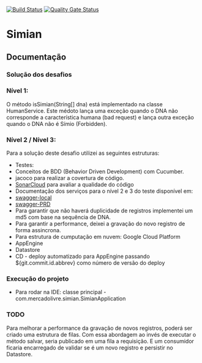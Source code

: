 [![Build Status](https://travis-ci.com/aryells/simian.svg?token=JagPGDWpyfSPinW9okvF&branch=master)](https://travis-ci.com/aryells/simian)
[![Quality Gate Status](https://sonarcloud.io/api/project_badges/measure?project=com.mercadolivre%3Asimian&metric=alert_status&token=1871ea73bdfcc9d0b1aa239b2fe8f81f0876f099)](https://sonarcloud.io/dashboard?id=com.mercadolivre%3Asimian)
# Simian 
## Documentação

### Solução dos desafios
### Nível 1:
O método isSimian(String[] dna) está implementado na classe HumanService. 
Este médoto lança uma exceção quando o DNA não corresponde a característica humana (bad request) e lança outra exceção quando o DNA não é Símio (Forbidden).
### Nível 2 / Nível 3:
Para a solução deste desafio utilizei as seguintes estruturas:
* Testes:
 * Conceitos de BDD (Behavior Driven Development) com Cucumber.
 * jacoco para realizar a covertura de código.
 * [SonarCloud](https://sonarcloud.io/) para avaliar a qualidade do código 
* Documentação dos serviços para o nível 2 e 3 do teste disponível em:
 * [swagger-local](http://localhost:8080/swagger-ui.html)
 * [swagger-PRD](https://simian-274117.rj.r.appspot.com/swagger-ui.html)
* Para garantir que não haverá duplicidade de registros implementei um md5 com base na sequência de DNA.
* Para garantir a performance, deixei a gravação do novo registro de forma assincrona. 
* Para estrutura de cumputação em nuvem: Google Cloud Platform
 * AppEngine
 * Datastore 
 * CD - deploy automatizado para AppEngine passando ${git.commit.id.abbrev} como número de versão do deploy

### Execução do projeto
* Para rodar na IDE: classe principal - com.mercadolivre.simian.SimianApplication

### TODO
Para melhorar a performance da gravação de novos registros, poderá ser criado uma estrutura de filas.
Com essa abordagem ao invés de executar o método salvar, seria publicado em uma fila a requisição.
E um consumidor ficaria encarregado de validar se é um novo registro e persistir no Datastore. 